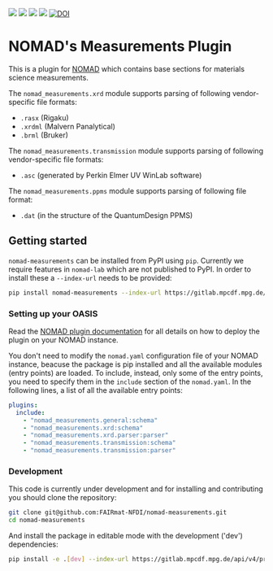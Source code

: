![](https://github.com/FAIRmat-NFDI/nomad-measurements/actions/workflows/publish.yml/badge.svg)
![](https://img.shields.io/pypi/pyversions/nomad-measurements)
![](https://img.shields.io/pypi/l/nomad-measurements)
![](https://img.shields.io/pypi/v/nomad-measurements)
[![DOI](https://zenodo.org/badge/687933583.svg)](https://zenodo.org/doi/10.5281/zenodo.13789632)

# NOMAD's Measurements Plugin
This is a plugin for [NOMAD](https://nomad-lab.eu) which contains base sections for
materials science measurements. 

The `nomad_measurements.xrd` module supports
parsing of following vendor-specific file formats:
- `.rasx` (Rigaku)
- `.xrdml` (Malvern Panalytical)
- `.brml` (Bruker)

The `nomad_measurements.transmission` module supports
parsing of following vendor-specific file formats:
- `.asc` (generated by Perkin Elmer UV WinLab software)

The `nomad_measurements.ppms` module supports
parsing of following file format:
- `.dat` (in the structure of the QuantumDesign PPMS)

## Getting started
`nomad-measurements` can be installed from PyPI using `pip`.
Currently we require features in `nomad-lab` which are not published to PyPI.
In order to install these a `--index-url` needs to be provided:
```sh
pip install nomad-measurements --index-url https://gitlab.mpcdf.mpg.de/api/v4/projects/2187/packages/pypi/simple
```
### Setting up your OASIS
Read the [NOMAD plugin documentation](https://nomad-lab.eu/prod/v1/staging/docs/plugins/plugins.html#add-a-plugin-to-your-nomad) for all details on how to deploy the plugin on your NOMAD instance.

You don't need to modify the ```nomad.yaml``` configuration file of your NOMAD instance, beacuse the package is pip installed and all the available modules (entry points) are loaded.
To include, instead, only some of the entry points, you need to specify them in the ```include``` section of the ```nomad.yaml```. In the following lines, a list of all the available entry points:  

```yaml
plugins:
  include:
    - "nomad_measurements.general:schema"
    - "nomad_measurements.xrd:schema"
    - "nomad_measurements.xrd.parser:parser"
    - "nomad_measurements.transmission:schema"
    - "nomad_measurements.transmission:parser"
 ```

### Development
This code is currently under development and for installing and contributing you should clone the repository:
```sh
git clone git@github.com:FAIRmat-NFDI/nomad-measurements.git
cd nomad-measurements
```

And install the package in editable mode with the development ('dev') dependencies:
```sh
pip install -e .[dev] --index-url https://gitlab.mpcdf.mpg.de/api/v4/projects/2187/packages/pypi/simple
```
